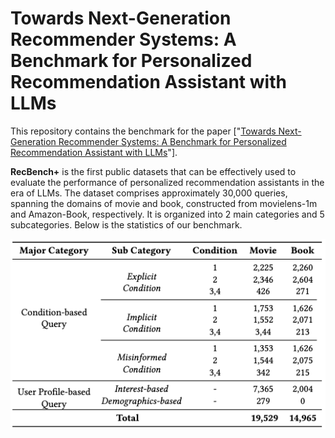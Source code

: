 # Towards Next-Generation Recommender Systems: A Benchmark for Personalized Recommendation Assistant with LLMs
<!-- [![arXiv](https://img.shields.io/badge/arXiv-id-b31b1b.svg)](https://arxiv.org/abs/id) -->

This repository contains the benchmark for the paper ["<u>Towards Next-Generation Recommender Systems: A Benchmark for Personalized Recommendation Assistant with LLMs</u>"].

**RecBench+** is the first public datasets that can be effectively used to evaluate the performance
of personalized recommendation assistants in the era of LLMs. The dataset comprises approximately 30,000 queries, spanning the domains of movie and book, constructed from movielens-1m and Amazon-Book, respectively. It is organized into 2 main categories and 5 subcategories. Below is the statistics of our benchmark.

![Statistics of RECALL Benchmark](./assets/statistics.png)

<!-- ## Data Example
For each category, we provide an example to illustrate how the dataset can be used.

### Condition-based Query
#### Explicit Condition Query

<pre>
<code class="language-json">
{
        "source_user": "2326", // From which user's interaction history is this data extracted
        "condition_num": 2, // the number of conditions in this query, equals to the length of 'SharedRelationships'
        "movieCount": 2, // the number of movies that satisfy these conditions in user "2326" 's interaction history
        "movieSubset": [ // movies that satisfy these conditions in user "2326" 's interaction history
            "Forrest Gump (1994)",
            "Saving Private Ryan (1998)"
        ],
        "movieSubsetId": [ // movie ids
            356,
            2028
        ],
        "sharedRelationships": [ // serve as conditions
            [
                "Starring",
                "Tom Hanks"
            ],
            [
                "Genre",
                "War"
            ]
        ],
        "direct_description_query": "Can you recommend some war movies starring Tom Hanks?", // query generated by directly descripting conditions
        "situational_description_query": "I'm looking for a gripping film set in a war context, especially with Tom Hanks in the lead role. I love his ability to convey deep emotions, and I think a war setting would add an intense layer to his performance. Any suggestions would be great!", //query with more context, which we used in experiments
        "data_idx": 3862 // id of this data
    }
</code>
</pre>

#### Implicit Condition Query

#### Misinformed Condition Query

### User Profile-based -->

